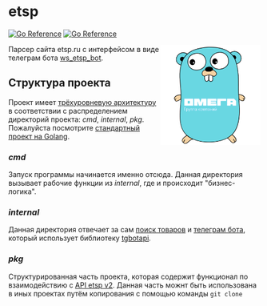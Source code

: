 # etsp

[![Go Reference](https://img.shields.io/badge/API-etsp-orange)](https://ws.etsp.ru/Help/v2/Default.aspx) [![Go Reference](https://img.shields.io/badge/Telegram-BOT-blue)](https://t.me/ws_etsp_bot)

<img align="right" alt="DiscordGo logo" src="docs/img/etsp.png" width="200">

Парсер сайта etsp.ru с интерфейсом в виде телеграм бота [ws_etsp_bot](https://t.me/ws_etsp_bothttps://t.me/ws_etsp_bot).

## Структура проекта

Проект имеет [трёхуровневую архитектуру](https://ru.wikipedia.org/wiki/Трёхуровневая_архитектураhttps://ru.wikipedia.org/wiki/Трёхуровневая_архитектура) в соответствии с распределением директорий проекта: *cmd*, *internal*, *pkg*. Пожалуйста посмотрите [стандартный проект на Golang](https://github.com/golang-standards/project-layouthttps://github.com/golang-standards/project-layout).

### *cmd*

Запуск программы начинается именно отсюда. Данная директория вызывает рабочие функции из *internal*, где и происходит "бизнес-логика".

### *internal*

Данная директория отвечает за сам [поиск товаров](https://github.com/RB-PRO/etsp/blob/v0.0.1/internal/app/Search.go) и [телеграм бота](https://github.com/RB-PRO/etsp/blob/v0.0.1/internal/app/telegram.go), который использует библиотеку [tgbotapi](https://github.com/go-telegram-bot-api/telegram-bot-api/).

### *pkg*

Структурированная часть проекта, которая содержит функционал по взаимодействию с [API etsp v2](https://ws.etsp.ru/Help/v2/Default.aspxhttps://ws.etsp.ru/Help/v2/Default.aspx). Данная часть можнт быть использована в иных проектах путём копирования с помощью команды `git clone`
